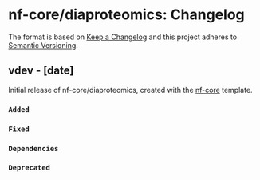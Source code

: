 # nf-core/diaproteomics: Changelog

The format is based on [Keep a Changelog](https://keepachangelog.com/en/1.0.0/)
and this project adheres to [Semantic Versioning](https://semver.org/spec/v2.0.0.html).

## vdev - [date]

Initial release of nf-core/diaproteomics, created with the [nf-core](https://nf-co.re/) template.

### `Added`

### `Fixed`

### `Dependencies`

### `Deprecated`
